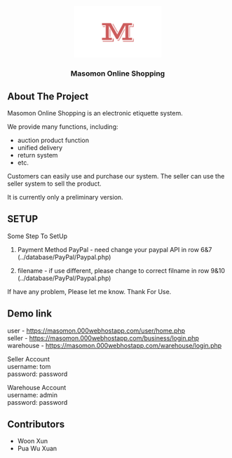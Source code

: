 <!-- PROJECT LOGO -->
<br />
<p align="center">
  <a href="https://github.com/fireun/Masomon-Online-Shopping">
    <img src="images/seller.png" alt="Logo" width="200" >
  </a>

  <h3 align="center">Masomon Online Shopping</h3>
</p>


  
<!-- ABOUT THE PROJECT -->
## About The Project

Masomon Online Shopping is an electronic etiquette system. 

We provide many functions, including:
- auction product function
- unified delivery
- return system
- etc.

Customers can easily use and purchase our system. The seller can use the seller system to sell the product.

It is currently only a preliminary version.


## SETUP
Some Step To SetUp 

1) Payment Method PayPal - need change your paypal API in row 6&7 (../database/PayPal/Paypal.php) 

2) filename - if use different, please change to correct filname in row 9&10 (../database/PayPal/Paypal.php)

If have any problem, Please let me know. Thank For Use.


## Demo link

user -  https://masomon.000webhostapp.com/user/home.php </br>
seller - https://masomon.000webhostapp.com/business/login.php </br>
warehouse - https://masomon.000webhostapp.com/warehouse/login.php </br>

Seller Account </br>
username: tom </br>
password: password </br>

Warehouse Account </br>
username: admin </br>
password: password </br>


## Contributors
  - Woon Xun
  - Pua Wu Xuan
